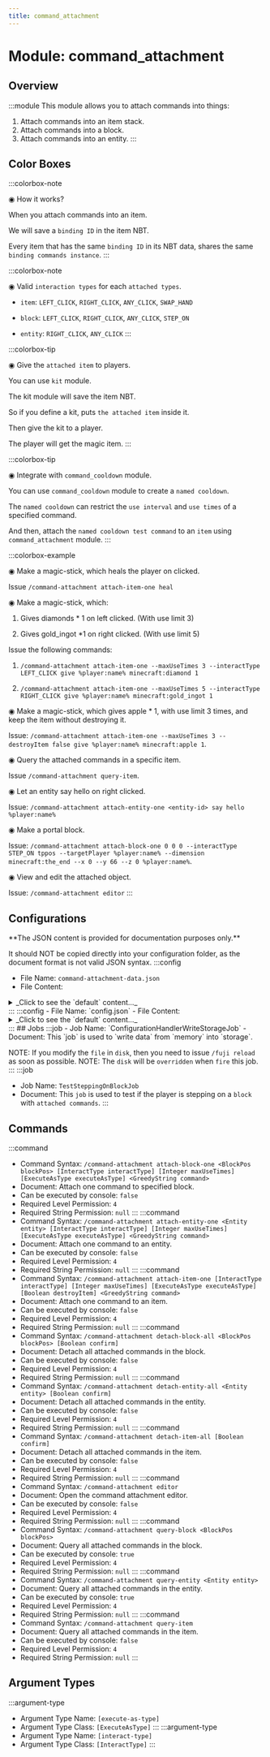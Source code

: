 ```yaml
---
title: command_attachment
---
```



# Module: command_attachment

## Overview
:::module
This module allows you to attach commands into things:
1. Attach commands into an item stack.
2. Attach commands into a block.
3. Attach commands into an entity.
:::
## Color Boxes

:::colorbox-note

◉ How it works?

When you attach commands into an item.

We will save a `binding ID` in the item NBT.

Every item that has the same `binding ID` in its NBT data, shares the same `binding commands instance`.
:::

:::colorbox-note

◉ Valid `interaction types` for each `attached types`.

- `item`: `LEFT_CLICK`, `RIGHT_CLICK`, `ANY_CLICK`, `SWAP_HAND`

- `block`: `LEFT_CLICK`, `RIGHT_CLICK`, `ANY_CLICK`, `STEP_ON`

- `entity`: `RIGHT_CLICK`, `ANY_CLICK`
:::

:::colorbox-tip

◉ Give the `attached item` to players.

You can use `kit` module.

The kit module will save the item NBT.

So if you define a kit, puts `the attached item` inside it.

Then give the kit to a player.

The player will get the magic item.
:::

:::colorbox-tip

◉ Integrate with `command_cooldown` module.

You can use `command_cooldown` module to create a `named cooldown`.

The `named cooldown` can restrict the `use interval` and `use times` of a specified command.

And then, attach the `named cooldown test command` to an `item` using `command_attachment` module.
:::

:::colorbox-example

◉ Make a magic-stick, which heals the player on clicked.

Issue `/command-attachment attach-item-one heal`



◉ Make a magic-stick, which:

1. Gives diamonds * 1 on left clicked. (With use limit 3)

2. Gives gold_ingot *1 on right clicked. (With use limit 5)



Issue the following commands:

1. `/command-attachment attach-item-one --maxUseTimes 3 --interactType LEFT_CLICK give %player:name% minecraft:diamond 1`

2. `/command-attachment attach-item-one --maxUseTimes 5 --interactType RIGHT_CLICK give %player:name% minecraft:gold_ingot 1`



◉ Make a magic-stick, which gives apple * 1, with use limit 3 times, and keep the item without destroying it.

Issue: `/command-attachment attach-item-one --maxUseTimes 3 --destroyItem false give %player:name% minecraft:apple 1`.



◉ Query the attached commands in a specific item.

Issue `/command-attachment query-item`.



◉ Let an entity say hello on right clicked.

Issue: `/command-attachment attach-entity-one <entity-id> say hello %player:name%`



◉ Make a portal block.

Issue: `/command-attachment attach-block-one 0 0 0 --interactType STEP_ON tppos --targetPlayer %player:name% --dimension minecraft:the_end --x 0 --y 66 --z 0 %player:name%`.



◉ View and edit the attached object.

Issue: `/command-attachment editor`
:::

## Configurations
<Admonition type="warning" icon="" title="">
**The JSON content is provided for documentation purposes only.**

It should NOT be copied directly into your configuration folder, as the document format is not valid JSON syntax.
</Admonition>
:::config
- File Name: `command-attachment-data.json`
- File Content: 
<details>

<summary>_Click to see the `default` content..._</summary>

```json showLineNumbers title="config/fuji/modules/command_attachment/command-attachment-data.json"
{
  "nodes": []
}
```
</details>
:::
:::config
- File Name: `config.json`
- File Content: 
<details>

<summary>_Click to see the `default` content..._</summary>

```json showLineNumbers title="config/fuji/modules/command_attachment/config.json"
{
  "test_stepping_on_block_interval_in_mill_seconds": 100
}
```
</details>
:::
## Jobs
:::job
- Job Name: `ConfigurationHandlerWriteStorageJob`
- Document: This `job` is used to `write data` from `memory` into `storage`.

NOTE: If you modify the `file` in `disk`, then you need to issue `/fuji reload` as soon as possible.
NOTE: The `disk` will be `overridden` when `fire` this job.
:::
:::job
- Job Name: `TestSteppingOnBlockJob`
- Document: This `job` is used to test if the player is stepping on a `block` with `attached commands`.
:::
## Commands
:::command
- Command Syntax: `/command-attachment attach-block-one <BlockPos blockPos> [InteractType interactType] [Integer maxUseTimes] [ExecuteAsType executeAsType] <GreedyString command>`
- Document: Attach one command to specified block.
- Can be executed by console: `false`
- Required Level Permission: `4`
- Required String Permission: `null`
:::
:::command
- Command Syntax: `/command-attachment attach-entity-one <Entity entity> [InteractType interactType] [Integer maxUseTimes] [ExecuteAsType executeAsType] <GreedyString command>`
- Document: Attach one command to an entity.
- Can be executed by console: `false`
- Required Level Permission: `4`
- Required String Permission: `null`
:::
:::command
- Command Syntax: `/command-attachment attach-item-one [InteractType interactType] [Integer maxUseTimes] [ExecuteAsType executeAsType] [Boolean destroyItem] <GreedyString command>`
- Document: Attach one command to an item.
- Can be executed by console: `false`
- Required Level Permission: `4`
- Required String Permission: `null`
:::
:::command
- Command Syntax: `/command-attachment detach-block-all <BlockPos blockPos> [Boolean confirm]`
- Document: Detach all attached commands in the block.
- Can be executed by console: `false`
- Required Level Permission: `4`
- Required String Permission: `null`
:::
:::command
- Command Syntax: `/command-attachment detach-entity-all <Entity entity> [Boolean confirm]`
- Document: Detach all attached commands in the entity.
- Can be executed by console: `false`
- Required Level Permission: `4`
- Required String Permission: `null`
:::
:::command
- Command Syntax: `/command-attachment detach-item-all [Boolean confirm]`
- Document: Detach all attached commands in the item.
- Can be executed by console: `false`
- Required Level Permission: `4`
- Required String Permission: `null`
:::
:::command
- Command Syntax: `/command-attachment editor`
- Document: Open the command attachment editor.
- Can be executed by console: `false`
- Required Level Permission: `4`
- Required String Permission: `null`
:::
:::command
- Command Syntax: `/command-attachment query-block <BlockPos blockPos>`
- Document: Query all attached commands in the block.
- Can be executed by console: `true`
- Required Level Permission: `4`
- Required String Permission: `null`
:::
:::command
- Command Syntax: `/command-attachment query-entity <Entity entity>`
- Document: Query all attached commands in the entity.
- Can be executed by console: `true`
- Required Level Permission: `4`
- Required String Permission: `null`
:::
:::command
- Command Syntax: `/command-attachment query-item`
- Document: Query all attached commands in the item.
- Can be executed by console: `false`
- Required Level Permission: `4`
- Required String Permission: `null`
:::
## Argument Types
:::argument-type
- Argument Type Name: `[execute-as-type]`
- Argument Type Class: `[ExecuteAsType]`
:::
:::argument-type
- Argument Type Name: `[interact-type]`
- Argument Type Class: `[InteractType]`
:::
